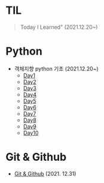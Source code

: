 # TIL
>Today I Learned" (2021.12.20~)
# Python
* 객체지향 python 기초 (2021.12.20~)
  * [Day1]()
  * [Day2]()
  * [Day3]()
  * [Day4]()
  * [Day5]()
  * [Day6]()
  * [Day7]()
  * [Day8]()
  * [Day9]()
  * [Day10]()
     

# Git & Github
* [Git & Github](https://github.com/JohnKim3013/TIL/tree/master/Git%26Github%ED%8A%B9%EA%B0%95) (2021. 12.31)
  
